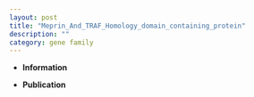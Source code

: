 ```yaml
---
layout: post
title: "Meprin_And_TRAF_Homology_domain_containing_protein"
description: ""
category: gene family
---
```


* **Information**  

* **Publication**  



